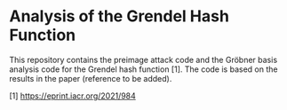 # Analysis of the Grendel Hash Function

This repository contains the preimage attack code and the Gröbner basis analysis code for the Grendel hash function [1]. The code is based on the results in the paper (reference to be added).



[1] https://eprint.iacr.org/2021/984